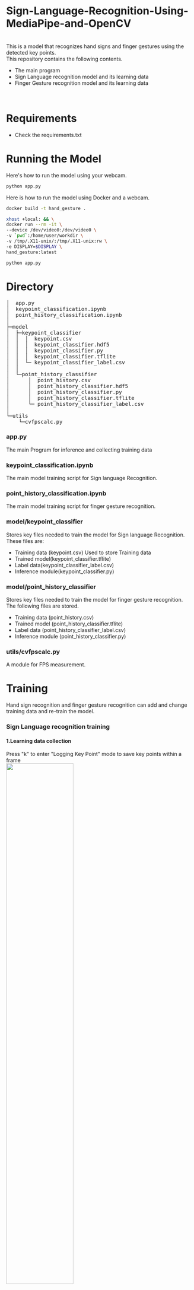 # Sign-Language-Recognition-Using-MediaPipe-and-OpenCV

<br> This is a model that recognizes hand signs and finger gestures using the detected key points.
<br>
This repository contains the following contents.
* The main program
* Sign Language recognition model and its learning data
* Finger Gesture recognition model and its learning data
<br>

# Requirements
* Check the requirements.txt 
# Running the Model
Here's how to run the model using your webcam.
```bash
python app.py
```

Here is how to run the model using Docker and a webcam.
```bash
docker build -t hand_gesture .

xhost +local: && \
docker run --rm -it \
--device /dev/video0:/dev/video0 \
-v `pwd`:/home/user/workdir \
-v /tmp/.X11-unix/:/tmp/.X11-unix:rw \
-e DISPLAY=$DISPLAY \
hand_gesture:latest

python app.py
```


# Directory
<pre>
│  app.py
│  keypoint_classification.ipynb
│  point_history_classification.ipynb
│
├─model
│  ├─keypoint_classifier
│  │  │  keypoint.csv
│  │  │  keypoint_classifier.hdf5
│  │  │  keypoint_classifier.py
│  │  │  keypoint_classifier.tflite
│  │  └─ keypoint_classifier_label.csv
│  │
│  └─point_history_classifier
│      │  point_history.csv
│      │  point_history_classifier.hdf5
│      │  point_history_classifier.py
│      │  point_history_classifier.tflite
│      └─ point_history_classifier_label.csv
│
└─utils
    └─cvfpscalc.py
</pre>
### app.py
The main Program for inference and collecting training data

### keypoint_classification.ipynb
The main model training script for Sign language Recognition.

### point_history_classification.ipynb
The main model training script  for finger gesture recognition.

### model/keypoint_classifier
Stores key files needed to train the model for Sign language Recognition.<br>
These files are:
* Training data (keypoint.csv)
Used to store Training data
* Trained model(keypoint_classifier.tflite)
* Label data(keypoint_classifier_label.csv)
* Inference module(keypoint_classifier.py)

### model/point_history_classifier
Stores key files needed to train the model for finger gesture recognition.<br>
The following files are stored.
* Training data (point_history.csv)
* Trained model (point_history_classifier.tflite)
* Label data (point_history_classifier_label.csv)
* Inference module (point_history_classifier.py)

### utils/cvfpscalc.py
A module for FPS measurement.

# Training
Hand sign recognition and finger gesture recognition can add and change training data and re-train the model.

### Sign Language recognition training
#### 1.Learning data collection 


Press "k" to enter "Logging Key Point" mode to save key points within a frame<br>
<img src="https://user-images.githubusercontent.com/37477845/102235423-aa6cb680-3f35-11eb-8ebd-5d823e211447.jpg" width="60%"><br><br>
Press keys 0 to 9 to save the keypoints to a file called "keypoint.csv" located in the "model/keypoint_classifier" folder as shown below<br>
1st column represents the pressed number (used as class ID), the rest are the Key point coordinates<br>
<img src="https://user-images.githubusercontent.com/37477845/102345725-28d26280-3fe1-11eb-9eeb-8c938e3f625b.png" width="80%"><br><br>
These are the hand landmarks on each sign.<br>
<img src="https://user-images.githubusercontent.com/37477845/102242918-ed328c80-3f3d-11eb-907c-61ba05678d54.png" width="80%">
<img src="https://user-images.githubusercontent.com/37477845/102244114-418a3c00-3f3f-11eb-8eef-f658e5aa2d0d.png" width="80%"><br><br>
Right now, the model is able to recoginse and classify 10 signs, which are:.<br>
Peace sign, Thumps up, Thumbs down, Yes, No, I love you, Excellent, Really?, Hello, You.<br>
If necessary, add 3 or later, or delete the existing data of csv to prepare your own training data.<br><br>
<img src="https://github.com/MohamedMostafa21/Sign-Language-Recognition-Using-MediaPipe-and-OpenCV/assets/115514135/9058b559-9211-44aa-bad1-613894bdcf0f" width="50%">
<img src="https://github.com/MohamedMostafa21/Sign-Language-Recognition-Using-MediaPipe-and-OpenCV/assets/115514135/e42a4155-bdab-4219-9c86-759dcf5cf696" width="25%">　

#### 2.Model training
Open "[keypoint_classification.ipynb](keypoint_classification.ipynb)" in Jupyter Notebook and execute from top to bottom.<br>
To change the number of training data classes, change the value of "NUM_CLASSES = 10" <br>and modify the label of "model/keypoint_classifier/keypoint_classifier_label.csv" as appropriate.<br><br>

#### Model structure
The image of the model prepared in "[keypoint_classification.ipynb](keypoint_classification.ipynb)" is as follows.
<img src="https://user-images.githubusercontent.com/37477845/102246723-69c76a00-3f42-11eb-8a4b-7c6b032b7e71.png" width="50%"><br><br>

### Finger gesture recognition training
#### 1.Learning data collection
Press "h" to enter the "Logging Point History" mode to save the history of fingertip coordinates .<br>
<img src="https://user-images.githubusercontent.com/37477845/102249074-4d78fc80-3f45-11eb-9c1b-3eb975798871.jpg" width="60%"><br><br>
IPress keys 0 to 9 to save the keypoints to a file called "point_history.csv" located in the "model/point_history_classifier" folder as shown below.<br>
1st column represents the pressed number (used as class ID), the rest are the Coordinates History<br>
<img src="https://user-images.githubusercontent.com/37477845/102345850-54ede380-3fe1-11eb-8d04-88e351445898.png" width="80%"><br><br>

<img src="https://user-images.githubusercontent.com/37477845/102244148-49e27700-3f3f-11eb-82e2-fc7de42b30fc.png" width="80%"><br><br>
In the initial state, 4 types of learning data are included: stationary, clockwise, counterclockwise, and moving. <br>
If necessary, add 5 or later, or delete the existing data of csv to prepare the training data.<br>
<img src="https://user-images.githubusercontent.com/37477845/102350939-02b0c080-3fe9-11eb-94d8-54a3decdeebc.jpg" width="20%">　<img src="https://user-images.githubusercontent.com/37477845/102350945-05131a80-3fe9-11eb-904c-a1ec573a5c7d.jpg" width="20%">　<img src="https://user-images.githubusercontent.com/37477845/102350951-06444780-3fe9-11eb-98cc-91e352edc23c.jpg" width="20%">　<img src="https://user-images.githubusercontent.com/37477845/102350942-047a8400-3fe9-11eb-9103-dbf383e67bf5.jpg" width="20%">

#### 2.Model training
Open "[point_history_classification.ipynb](point_history_classification.ipynb)" in Jupyter Notebook and execute from top to bottom.<br>
To change the number of training data classes, change the value of "NUM_CLASSES = 4" and <br>modify the label of "model/point_history_classifier/point_history_classifier_label.csv" as appropriate. <br><br>

#### Model structure
The image of the model prepared in "[point_history_classification.ipynb](point_history_classification.ipynb)" is as follows.
<img src="https://user-images.githubusercontent.com/37477845/102246771-7481ff00-3f42-11eb-8ddf-9e3cc30c5816.png" width="50%"><br>


# Reference
* [MediaPipe](https://mediapipe.dev/)
* [Kazuhito00/mediapipe-python-sample](https://github.com/Kazuhito00/mediapipe-python-sample)
* [Kazuhito00/hand-gesture-recognition-using-mediapipe](https://github.com/Kazuhito00/hand-gesture-recognition-using-mediapipe)

